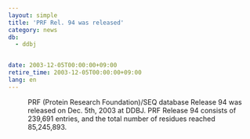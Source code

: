 ```yaml
---
layout: simple
title: 'PRF Rel. 94 was released'
category: news
db:
  - ddbj


date: 2003-12-05T00:00:00+09:00
retire_time: 2003-12-05T00:00:00+09:00
lang: en
---
```


<dd>PRF (Protein Research Foundation)/SEQ database Release 94 was released on Dec. 5th, 2003 at DDBJ. PRF Release 94 consists of 239,691 entries, and the total number of residues reached 85,245,893.</dd>
